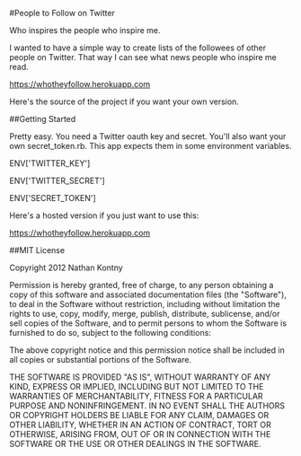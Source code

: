 #People to Follow on Twitter

Who inspires the people who inspire me. 

I wanted to have a simple way to create lists of the followees of other people on Twitter. That way I can see what news people who inspire me read.

https://whotheyfollow.herokuapp.com

Here's the source of the project if you want your own version. 


##Getting Started

Pretty easy. You need a Twitter oauth key and secret. You'll also want your own secret_token.rb. This app expects them in some environment variables. 

ENV['TWITTER_KEY']

ENV['TWITTER_SECRET']

ENV['SECRET_TOKEN']

Here's a hosted version if you just want to use this: 

https://whotheyfollow.herokuapp.com



##MIT License

Copyright 2012 Nathan Kontny

Permission is hereby granted, free of charge, to any person obtaining
a copy of this software and associated documentation files (the
"Software"), to deal in the Software without restriction, including
without limitation the rights to use, copy, modify, merge, publish,
distribute, sublicense, and/or sell copies of the Software, and to
permit persons to whom the Software is furnished to do so, subject to
the following conditions:

The above copyright notice and this permission notice shall be
included in all copies or substantial portions of the Software.

THE SOFTWARE IS PROVIDED "AS IS", WITHOUT WARRANTY OF ANY KIND,
EXPRESS OR IMPLIED, INCLUDING BUT NOT LIMITED TO THE WARRANTIES OF
MERCHANTABILITY, FITNESS FOR A PARTICULAR PURPOSE AND
NONINFRINGEMENT. IN NO EVENT SHALL THE AUTHORS OR COPYRIGHT HOLDERS BE
LIABLE FOR ANY CLAIM, DAMAGES OR OTHER LIABILITY, WHETHER IN AN ACTION
OF CONTRACT, TORT OR OTHERWISE, ARISING FROM, OUT OF OR IN CONNECTION
WITH THE SOFTWARE OR THE USE OR OTHER DEALINGS IN THE SOFTWARE.
